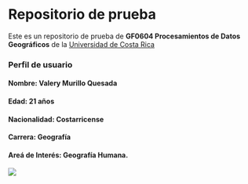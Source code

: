 # Repositorio de prueba

Este es un repositorio de prueba de **GF0604 Procesamientos de Datos Geográficos** de la [Universidad de Costa Rica](https://www.ucr.ac.cr/)

### **Perfil de usuario**

#### **Nombre:** Valery Murillo Quesada
#### **Edad:** 21 años 
#### **Nacionalidad:** Costarricense 
#### **Carrera:** Geografía
#### **Areá de Interés:** Geografía Humana.

<img src= "https://www.centrocultural.coop/sites/www.centrocultural.coop/files/styles/imagen_detalle_eventos/public/eventos/latinoamerica.jpg?itok=JTbjnkJe" widht="150">
 
